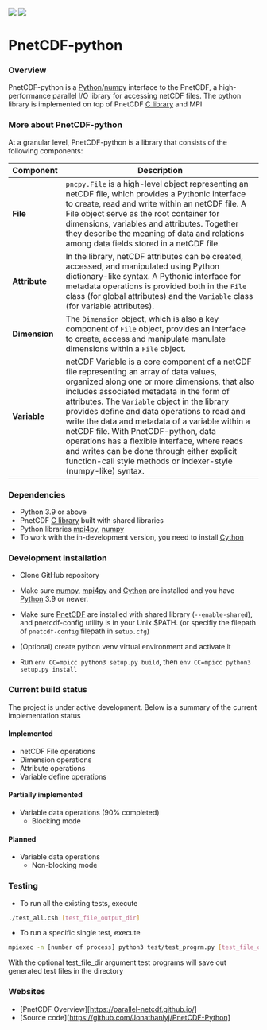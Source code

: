 ![](https://img.shields.io/badge/python-v3.9-blue) ![](https://img.shields.io/badge/tests%20passed-48-brightgreen)

# PnetCDF-python
### Overview
PnetCDF-python is a [Python](http://python.org)/[numpy](http://numpy.org) interface to the PnetCDF, a high-performance parallel I/O library for accessing netCDF files. The python library is implemented on top of PnetCDF [C library](https://github.com/Parallel-netCDF/PnetCDF) and MPI 
### More about PnetCDF-python

At a granular level, PnetCDF-python is a library that consists of the following components:

| Component | Description |
| ---- | --- |
| **File** |`pncpy.File` is a high-level object representing an netCDF file, which provides a Pythonic interface to create, read and write within an netCDF file. A File object serve as the root container for dimensions, variables and attributes. Together they describe the meaning of data and relations among data fields stored in a netCDF file. |
| **Attribute** | In the library, netCDF attributes can be created, accessed, and manipulated using Python dictionary-like syntax. A Pythonic interface for metadata operations is provided both in the `File` class (for global attributes) and the `Variable` class (for variable attributes). |
| **Dimension** | The `Dimension` object, which is also a key component of `File` object, provides an interface to create, access and manipulate manulate dimensions within a `File` object. |
| **Variable** | netCDF Variable is a core component of a netCDF file representing an array of data values, organized along one or more dimensions, that also includes associated metadata in the form of attributes. The `Variable` object in the library provides define and data operations to read and write the data and metadata of a variable within a netCDF file. With PnetCDF-python, data operations has a flexible interface, where reads and writes can be done through either explicit function-call style methods or indexer-style (numpy-like) syntax. |

### Dependencies
* Python 3.9 or above
* PnetCDF [C library](https://github.com/Parallel-netCDF/PnetCDF) built with shared libraries
* Python libraries [mpi4py](https://mpi4py.readthedocs.io/en/stable/install.html), [numpy](http://www.numpy.org/)
* To work with the in-development version, you need to install [Cython](http://cython.org/)

### Development installation
* Clone GitHub repository 

* Make sure [numpy](http://www.numpy.org/), [mpi4py](https://mpi4py.readthedocs.io/en/stable/install.html) and [Cython](http://cython.org/) are installed and you have [Python](https://www.python.org) 3.9 or newer.

* Make sure [PnetCDF](https://github.com/Parallel-netCDF/PnetCDF) are installed with shared library (`--enable-shared`), 
  and pnetcdf-config utility is in your Unix $PATH. (or specifiy the filepath of `pnetcdf-config` filepath in `setup.cfg`)

* (Optional) create python venv virtual environment and activate it

* Run `env CC=mpicc python3 setup.py build`, then `env CC=mpicc python3 setup.py install`

### Current build status
The project is under active development. Below is a summary of the current implementation status

#### Implemented
* netCDF File operations
* Dimension operations
* Attribute operations
* Variable define operations

#### Partially implemented
* Variable data operations (90% completed)
    * Blocking mode 

#### Planned
* Variable data operations
    * Non-blocking mode 

### Testing
* To run all the existing tests, execute 

```sh
./test_all.csh [test_file_output_dir]
```

* To run a specific single test, execute 

```sh
mpiexec -n [number of process] python3 test/test_progrm.py [test_file_output_dir]
```

With the optional test_file_dir argument test programs will save out generated test files in the directory

### Websites
* [PnetCDF Overview][https://parallel-netcdf.github.io/]
* [Source code][https://github.com/Jonathanlyj/PnetCDF-Python]